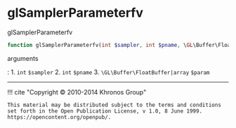 # glSamplerParameterfv
glSamplerParameterfv

```php
function glSamplerParameterfv(int $sampler, int $pname, \GL\Buffer\FloatBuffer|array $param) : void
```

arguments

:    1. `int` `$sampler` 
    2. `int` `$pname` 
    3. `\GL\Buffer\FloatBuffer|array` `$param` 

---
     

!!! cite "Copyright © 2010-2014 Khronos Group"

    This material may be distributed subject to the terms and conditions set forth in the Open Publication License, v 1.0, 8 June 1999. https://opencontent.org/openpub/.